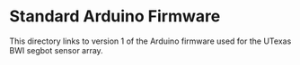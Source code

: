 Standard Arduino Firmware
=========================

This directory links to version 1 of the Arduino firmware used for the
UTexas BWI segbot sensor array.

